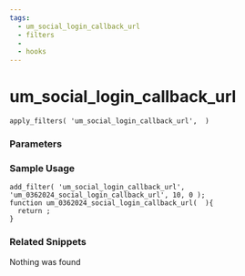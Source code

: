 ```yaml
---
tags: 
  - um_social_login_callback_url
  - filters
  - 
  - hooks
---
```

# um\_social\_login\_callback\_url

``` php:no-line-numbers
apply_filters( 'um_social_login_callback_url',  )
```
<div class='hook-sep'></div>

### Parameters

<div class='hook-sep'></div>



### Sample Usage

``` php:no-line-numbers
add_filter( 'um_social_login_callback_url', 'um_0362024_social_login_callback_url', 10, 0 );
function um_0362024_social_login_callback_url(  ){
  return ;
}
```
<div class='hook-sep'></div>



### Related Snippets

Nothing was found

